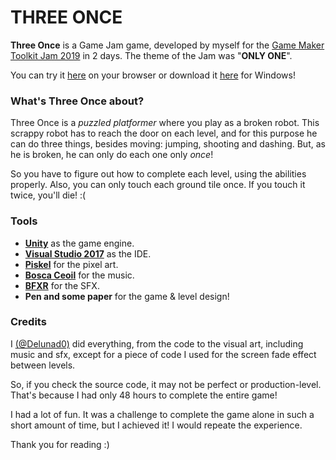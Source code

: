 ﻿# THREE ONCE

**Three Once** is a Game Jam game, developed by myself for the [Game Maker Toolkit Jam 2019](https://itch.io/jam/gmtk-2019) in 2 days. The theme of the Jam was "**ONLY ONE**".

You can try it [here](https://delunado.itch.io/three-once) on your browser or download it [here](https://github.com/Delunado/ThreeOnce-JamGame/raw/master/Build/Windows/Windows.zip) for Windows!

### What's Three Once about?
Three Once is a *puzzled platformer* where you play as a broken robot. This scrappy robot has to reach the door on each level, and for this purpose he can do three things, besides moving: jumping, shooting and dashing. But, as he is broken, he can only do each one only *once*!

So you have to figure out how to complete each level, using the abilities properly. Also, you can only touch each ground tile once. If you touch it twice, you'll die! :(

### Tools
- **[Unity](https://unity.com/)** as the game engine. 
- **[Visual Studio 2017](https://visualstudio.microsoft.com/)** as the IDE.
- **[Piskel](https://www.piskelapp.com/)** for the pixel art.
- **[Bosca Ceoil](https://boscaceoil.net/)** for the music.
- **[BFXR](https://www.bfxr.net/)** for the SFX.
- **Pen and some paper** for the game & level design! 

### Credits

I [(@Delunad0)](https://twitter.com/Delunad0) did everything, from the code to the visual art, including music and sfx, except for a piece of code I used for the screen fade effect between levels.  

So, if you check the source code, it may not be perfect or production-level. That's because I had only 48 hours to complete the entire game! 

I had a lot of fun. It was a challenge to complete the game alone in such a short amount of time, but I achieved it! I would repeate the experience.

Thank you for reading :) 
